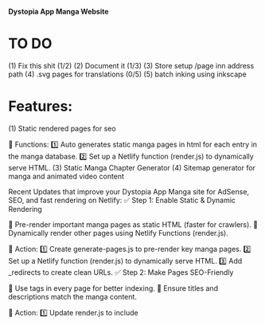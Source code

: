 **Dystopia App Manga Website**

# TO DO

(1) Fix this shit (1/2)
(2) Document it (1/3)
(3) Store setup /page inn address path
(4) .svg pages for translations (0/5)
(5) batch inking using inkscape

# Features:

(1) Static rendered pages for seo

📌 Functions:
1️⃣ Auto generates static manga pages in html for each entry in the manga database.
2️⃣ Set up a Netlify function (render.js) to dynamically serve HTML.
(3) Static Manga Chapter Generator
(4) Sitemap generator for manga and animated video content

Recent Updates that improve your Dystopia App Manga site for AdSense, SEO, and fast rendering on Netlify:
✅ Step 1: Enable Static & Dynamic Rendering

🔹 Pre-render important manga pages as static HTML (faster for crawlers).
🔹 Dynamically render other pages using Netlify Functions (render.js).

📌 Action:
1️⃣ Create generate-pages.js to pre-render key manga pages.
2️⃣ Set up a Netlify function (render.js) to dynamically serve HTML.
3️⃣ Add \_redirects to create clean URLs.
✅ Step 2: Make Pages SEO-Friendly

🔹 Use <meta> tags in every page for better indexing.
🔹 Ensure titles and descriptions match the manga content.

📌 Action:
1️⃣ Update render.js to include <title> and <meta name="description">.
2️⃣ Use readable, structured URLs like /manga/onepiece/chapter/1010.
✅ Step 3: Generate a Sitemap

🔹 Helps AdSense & Googlebot index all pages.
🔹 Ensures new manga chapters get discovered fast.

📌 Action:
1️⃣ Create generate-sitemap.js to generate sitemap.xml.
2️⃣ Run it during Netlify deployment (netlify.toml).
3️⃣ Submit sitemap.xml to Google Search Console.
✅ Step 4: Optimize for AdSense Crawlers

🔹 Ensure all pages return full HTML (not just JavaScript-rendered content).
🔹 Use static pre-rendering for key manga chapters.
🔹 Test with Google’s "Mobile-Friendly Test" and "URL Inspection" tools.

📌 Action:
1️⃣ Check that all manga pages load properly without JavaScript execution.
2️⃣ Test a sample page in Google Search Console → URL Inspection.
✅ Step 5: Improve Performance on Netlify

🔹 Use Netlify Redirects (\_redirects) to simplify URLs.
🔹 Enable Netlify Caching for faster page loads.
🔹 Optimize images (WebP format) to reduce load time.

📌 Action:
1️⃣ Store images in /public or a CDN for fast delivery.
2️⃣ Set up caching rules in netlify.toml.
3️⃣ Use \_redirects for clean URLs.

Static pre-rendering (generate-pages.js)
✔ Dynamic HTML rendering (render.js + \_redirects)
✔ SEO-optimized pages (titles, meta descriptions)
✔ sitemap.xml generated & submitted
✔ AdSense crawler verification (URL Inspection test)
✔ Netlify optimizations (caching, images, redirects)

# Login Netlify for testing

`npx netlify login`

# Check Netlify Account Status

`npx netlify status`

# Locally Debug and Test with

`npx netlify --version && npx netlify dev`

# Check Netlify's Status

`netlify status`

Check Netlify's Logs
`netlify logs`

Debug Redirects and Headers
`netfliy dev --debug`

Test Serverless Functins Locally
`netlify functions:serve`

Test Build Locally Befor Deploying
`netlify build`

Test A Deploy without affecting Production
`netlify deploy --build --draft`

Run functions locally `netlify dev`
List available functions `netlify functions:list`
Test GET function `curl http://localhost:8888/.netlify/functions/<function-name>`
Test POST function `curl -X POST http://localhost:8888/.netlify/functions/<function-name> -d '{}'`
Debug logs `netlify dev --debug`
Serve only functions `netlify functions:serve`
Deploy for testing `netlify deploy --build --draft`

How to Build & Test

Run `npm run generate && npx netlify dev --verbose`

API Database
call `https://dystopia-app.site/api/manga` to fetch securely manga database for the side as json

🖼️ Dynamic Resizing

Dynamic resizing is the process of modifying images on the fly before delivering them to the user. Instead of storing multiple versions of the same image in different sizes, a server or image processing service resizes the image dynamically based on the request.
🔍 Example of Dynamic Resizing in Action

Imagine you have a manga cover stored as:
https://example.com/manga/dystopia_app/cover.png
Without Dynamic Resizing (Static)

    You must manually create and store multiple versions of the image:
        Full size: cover-large.png (1200px)
        Medium size: cover-medium.png (600px)
        Thumbnail: cover-small.png (150px)
    This takes up more storage and slows down deployment.

With Dynamic Resizing

    The server automatically resizes the image when requested.
    Instead of storing different versions, you can request on-the-fly resizing:

https://example.com/manga/dystopia_app/cover.png?width=600

    If a user requests width=600, the server sends back an optimized 600px-wide version.
    This reduces bandwidth and improves page speed.

🌍 Implementing Multilingual Support Without Duplicating/Modifying Images

If you want to add multiple languages to your manga site without duplicating images, you can apply a similar approach to dynamic resizing, but for text overlays and metadata instead of images.
🔥 Best Approaches for Multilingual Support (Without Image Duplication)
1️⃣ Dynamic Text Overlays (Server-Side Image Processing)

    Instead of modifying images, use a serverless function (Netlify, Cloudflare Workers) or an image CDN (Cloudinary, Imgix, etc.) to overlay translated text dynamically onto existing images.
    The image remains the same, but the text is added on request based on the user's language preference.

Example (Cloudinary Dynamic Overlay)

<img src="https://res.cloudinary.com/demo/image/upload/l_text:Arial_50:Hola!/manga/dystopia_app/cover.png" />

    The URL dynamically overlays "Hola!" onto the existing image without modifying the original file.

2️⃣ JSON-Based Translations + Client-Side Overlay

    Instead of modifying images, store translated text separately in JSON files and overlay it using CSS or JavaScript.
    This is lightweight and fast, requiring no image duplication.

Example JSON Translation File (translations.json)

{
"en": {
"title": "Dystopia App",
"description": "You are a Fourth Worlder, Survive!"
},
"es": {
"title": "Aplicación Distópica",
"description": "Eres un Cuarto Mundialista, ¡Sobrevive!"
}
}

How to Use It in JavaScript

async function loadTranslation(lang) {
const res = await fetch("/data/translations.json");
const translations = await res.json();
document.getElementById("title").innerText = translations[lang].title;
document.getElementById("description").innerText = translations[lang].description;
}

// Detect user language or default to English
const userLang = navigator.language.startsWith("es") ? "es" : "en";
loadTranslation(userLang);

🔹 Advantages:
✅ No image modification needed.
✅ Works without server-side processing.
✅ Lightweight & SEO-friendly when paired with prerendering.
3️⃣ URL-Based Language Switching (SEO-Friendly)

    Use URL parameters (?lang=es) or subdirectories (/es/manga/dystopia_app/).
    This tells search engines that multiple language versions exist.

Example URL Structure

https://example.com/manga/dystopia_app/ (Default English)
https://example.com/es/manga/dystopia_app/ (Spanish Version)

How It Works:

    Store all text separately in a JSON or database.
    Serve the same images, but dynamically load the translated text based on the URL.
    Use hreflang meta tags to tell search engines about different language versions.

Example HTML Meta Tag for SEO

<link rel="alternate" hreflang="en" href="https://example.com/manga/dystopia_app/" />
<link rel="alternate" hreflang="es" href="https://example.com/es/manga/dystopia_app/" />

4️⃣ Server-Side Rendering with Netlify Functions

    Instead of using JavaScript to replace text after the page loads, prerender the correct language using a Netlify function.

Example Netlify Function (getManga.js)

export async function handler(event) {
const lang = event.queryStringParameters.lang || "en";
const translations = {
en: { title: "Dystopia App", description: "You are a Fourth Worlder, Survive!" },
es: { title: "Aplicación Distópica", description: "Eres un Cuarto Mundialista, ¡Sobrevive!" }
};

    return {
        statusCode: 200,
        headers: { "Content-Type": "application/json" },
        body: JSON.stringify(translations[lang])
    };

}

🔹 How It Works:

    Fetches the correct language before rendering the page.
    Works well with static page generation.

🚀 Which Approach is Best for You?
Approach Pros Cons
Dynamic Text Overlays (Cloudinary, Sharp.js) No image duplication, works on any device Needs an image processing server/CDN
JSON-Based Translation (Client-Side JavaScript) Fast, easy, SEO-friendly with prerendering Requires JavaScript to display translations
URL-Based Language Switching (/es/manga/...) Best for SEO, fully static Requires separate URLs per language
Server-Side Rendering (Netlify Functions, API Calls) Fully dynamic, no JS needed Slightly slower, needs a backend
🎯 Best Combination for Your Manga Site

    For SEO & Performance: Use URL-based language switching (/es/manga/...) with hreflang meta tags.
    For Simplicity: Use JSON-based translations with client-side JavaScript.
    For Image-Heavy Content: Use dynamic text overlays with Cloudinary or a Netlify Function.

🔹 API redirects

Netlify.Toml redirects api calls to the backend smartcontract getDapp,mjs

✅ 1. Sync Netlify Environment Variables Locally

Run the following command in your project directory:

netlify

# Build And Deploy Smart Contract TO Testnet / Mainnet

cd into backend/hasked time lock/ contract/projects/Contract/smart_contracts and run algokit project run build

# To Do:

(1) Add blog posts to reach word count treshhold
(2) Add .svg pages for manga translations
(3) Manga font is called CC's wild words roman
